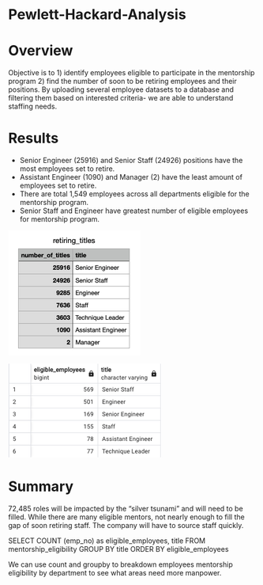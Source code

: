 # Pewlett-Hackard-Analysis

# Overview
Objective is to 1) identify employees eligible to participate in the mentorship program 2) find the number of soon to be retiring employees and their positions. By uploading several employee datasets to a database and filtering them based on interested criteria- we are able to understand staffing needs. 

# Results
- Senior Engineer (25916) and Senior Staff (24926) positions have the most employees set to retire.
- Assistant Engineer (1090) and Manager (2) have the least amount of employees set to retire.
- There are total 1,549 employees across all departments eligible for the mentorship program.
- Senior Staff and Engineer have greatest number of eligible employees for mentorship program.

![Retiring Titles](Pewlett-Hackard-Analysis/Retiring_Titles.png)

![Eligible Titles](Pewlett-Hackard-Analysis/Eligible_Titles.png)

# Summary
72,485 roles will be impacted by the “silver tsunami” and will need to be filled. While there are many eligible mentors, not nearly enough to fill the gap of soon retiring staff. The company will have to source staff quickly.

  SELECT COUNT (emp_no) as eligible_employees, title
  FROM mentorship_eligibility
  GROUP BY title
  ORDER BY eligible_employees

We can use count and groupby to breakdown employees mentorship eligibility by department to see what areas need more manpower. 
